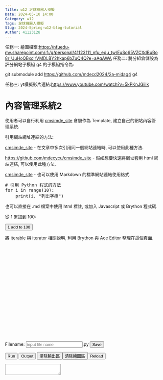 ```yaml
---
Title: w12 足球機器人模擬
Date: 2024-05-10 14:00
Category: w12
Tags: 足球機器人模擬
Slug: 2024-Spring-w12-blog-tutorial
Author: 41123128
---
```


任務一:
繪圖檔案:https://nfuedu-my.sharepoint.com/:f:/g/personal/41123111_nfu_edu_tw/EuSo65VZCXdBuBo8r_UuHoQBxcIrVMDLBY2hkap6bZuQ4Q?e=aAqAWA
任務二:
將分組倉儲設為評分網站子模組 g4 的子模組指令為:

git submodule add https://github.com/mdecd2024/2a-midag4 g4

任務三:
yt模擬影片連結:https://www.youtube.com/watch?v=5kPKnJGiilk


<!-- PELICAN_END_SUMMARY -->

# 內容管理系統2
使用者可以自行利用 [cmsimde_site] 倉儲作為 Template, 建立自己的網站內容管理系統.

[cmsimde_site]: https://github.com/mdecycu/cmsimde_site

引用網站網址連結的方法:

[cmsimde_site] - 在文章中多次引用同一個網站連結時, 可以使用此種方法.

<https://github.com/mdecycu/cmsimde_site> - 假如想要快速將網址套用 html 網站連結, 可以使用此種方法.

[cmsimde_site](https://github.com/mdecycu/cmsimde_site) - 也可以使用 Markdown 的標準網站連結使用格式.

<pre class="brush: python">
# 引用 Python 程式的方法
for i in range(10):
    print(i, "列出字串")
</pre>

也可以直接在 .md 檔案中使用 html 標註, 或加入 Javascript 或 Brython 程式碼.

<p>從 1 累加到 100:</p>
<p><button id="add1to100">1 add to 100</button></p>
<p>將 iterable 與 iterator <a href="https://home.gamer.com.tw/creationDetail.php?sn=4337438">相關說明</a>, 利用 Brython 與 Ace Editor 整理在這個頁面.</p>
<!-- 導入 brython 程式庫 -->
<p>
<script src="./../cmsimde/static/brython.js"></script>
<script src="./../cmsimde/static/brython_stdlib.js"></script>
</p>
<!-- 啟動 Brython -->
<p>
<script>
window.onload=function(){
brython({debug:1, pythonpath:['./../cmsimde/static/','./../downloads/py/']});
}
</script>
</p>
<p><!-- 導入 FileSaver 與 filereader --></p>
<p>
<script src="./../cmsimde/static/ace/FileSaver.min.js" type="text/javascript"></script>
<script src="./../cmsimde/static/ace/filereader.js" type="text/javascript"></script>
</p>
<p><!-- 導入 ace --></p>
<p>
<script src="./../cmsimde/static/ace/ace.js" type="text/javascript"></script>
<script src="./../cmsimde/static/ace/ext-language_tools.js" type="text/javascript"></script>
<script src="./../cmsimde/static/ace/mode-python3.js" type="text/javascript"></script>
<script src="./../cmsimde/static/ace/snippets/python.js" type="text/javascript"></script>
</p>
<p><!-- 導入 gearUtils-0.9.js Cango 齒輪繪圖程式庫 -->
<script src="./../cmsimde/static/Cango-24v03-min.js"></script>
<script src="./../cmsimde/static/gearUtils-09.js"></script>
<script src="./../cmsimde/static/SVGpathUtils-6v03-min.js"></script>
<script src="./../cmsimde/static/sylvester.js"></script>
<script src="./../cmsimde/static/PrairieDraw.js"></script>
</p>
<p><!-- 請注意, 這裡使用 Javascript 將 localStorage["kw_py_src1"] 中存在近端瀏覽器的程式碼, 由使用者決定存檔名稱--></p>
<p>
<script type="text/javascript">
function doSave(storage_id, filename){
    var blob = new Blob([localStorage[storage_id]], {type: "text/plain;charset=utf-8"});
    filename = document.getElementById(filename).value
    saveAs(blob, filename+".py");
}
</script>
</p>
<p>
<script type="text/python3">
from browser import document as doc
import ace
# 清除畫布
def clear_bd1(ev):
    bd = doc["brython_div1"]
    bd.clear()
Ace1 = ace.Editor(editor_id="kw_editor1", console_id="kw_console1", container_id="kw__container1", storage_id="kw_py_src1" )
# 從 gist 取出程式碼後, 放入 editor 作為 default 程式
def run1():
    # 利用 get 取下 src 變數值
    try:
        url = doc.query["src"]
    except:
        url = "https://gist.githubusercontent.com/mdecourse/0229a8a017091476a79700b8a190f185/raw/c3a6deaf717f8f2739a4b1392a5ab10936e9693a/from_1_add_to_10_1.py"
    prog = open(url).read()

    # 將程式載入編輯區
    Ace1.editor.setValue(prog)
    Ace1.editor.scrollToRow(0)
    Ace1.editor.gotoLine(0)
    # 直接執行程式
    #ns = {'__name__':'__main__'}
    #exec(prog, ns)
    # 按下 run 按鈕
    Ace1.run()

# 執行程式, 顯示輸出結果與清除輸出結果及對應按鈕綁定
doc['kw_run1'].bind('click', Ace1.run)
doc['kw_show_console1'].bind('click', Ace1.show_console)
doc['kw_clear_console1'].bind('click', Ace1.clear_console)
doc['clear_bd1'].bind('click', clear_bd1)
# 呼叫函式執行
run1()
</script>
</p>
<p><!-- add 1 to 100 開始 -->
<script type="text/python3">
from browser import document as doc
import ace

# 清除畫布
def clear_bd1(ev):
    bd = doc["brython_div1"]
    bd.clear()

# 利用 ace 中的 Editor 建立 Ace2 物件, 其中的輸入變數分別對應到頁面中的編輯區物件
Ace2 = ace.Editor(editor_id="kw_editor1", console_id="kw_console1", container_id="kw__container1", storage_id="kw_py_src1" )

add1to100_url = "https://gist.githubusercontent.com/mdecourse/0229a8a017091476a79700b8a190f185/raw/c48e37714f055c3a0027cbfef59e442a6ef659b9/from_1_add_to_100_1.py"

# 從 gist 取得程式碼
add_src = open(add1to100_url).read()
def add(ev):
    Ace2.editor.setValue(add_src)
    Ace2.editor.scrollToRow(0)
    Ace2.editor.gotoLine(0)
    Ace2.run()

# id 為 "add1to100" 的按鈕點按時, 執行 add 方法
doc["add1to100"].bind('click', add)
</script>
</p>
<p><!-- add 1 to 100 結束--></p>
<!-- editor1 開始 -->
<p><!-- 用來顯示程式碼的 editor 區域 --></p>
<div id="kw_editor1" style="width: 600px; height: 300px;"></div>
<p><!-- 以下的表單與按鈕與前面的 Javascript doSave 函式以及 FileSaver.min.js 互相配合 --></p>
<p><!-- 存擋表單開始 --></p>
<form><label>Filename: <input id="kw_filename" placeholder="input file name" type="text"/>.py</label> <input onclick="doSave('kw_py_src1', 'kw_filename1');" type="submit" value="Save"/></form>
<p><!-- 存擋表單結束 --></p>
<p></p>
<p><!-- 執行與清除按鈕開始 --></p>
<p><button id="kw_run1">Run</button> <button id="kw_show_console1">Output</button> <button id="kw_clear_console1">清除輸出區</button><button id="clear_bd1">清除繪圖區</button><button onclick="window.location.reload()">Reload</button></p>
<p><!-- 執行與清除按鈕結束 --></p>
<p></p>
<p><!-- 程式執行 ouput 區 --></p>
<div style="width: 100%; height: 100%;"><textarea autocomplete="off" id="kw_console1"></textarea></div>
<p><!-- Brython 程式執行的結果, 都以 brython_div1 作為切入位置 --></p>
<div id="brython_div1"></div>
<!-- editor1 結束 --><hr/><!-- ########################################## -->
<p>從 1 累加到 100 part2:</p>
<p><button id="add1to100part2">1 add to 100</button><button id="cango_three_gears">cango_three_gears</button><button id="bsnake">BSnake</button><button id="aitetris">AI Tetris</button><button id="threejsblock">Rotating Block</button></p>
<p><!-- 請注意, 這裡使用 Javascript 將 localStorage["kw_py_src2"] 中存在近端瀏覽器的程式碼, 由使用者決定存檔名稱--></p>
<p>
<script type="text/python3">
from browser import document as doc
import ace
# 清除畫布
def clear_bd2(ev):
    bd = doc["brython_div2"]
    bd.clear()
Ace3 = ace.Editor(editor_id="kw_editor2", console_id="kw_console2", container_id="kw__container2", storage_id="kw_py_src2" )
# 從 gist 取出程式碼後, 放入 editor 作為 default 程式
def run2():
    # 利用 get 取下 src 變數值
    try:
        url = doc.query["src2"]
    except:
        url = "https://gist.githubusercontent.com/mdecourse/0229a8a017091476a79700b8a190f185/raw/c3a6deaf717f8f2739a4b1392a5ab10936e9693a/from_1_add_to_10_1.py"
    prog = open(url).read()

    # 將程式載入編輯區
    Ace3.editor.setValue(prog)
    Ace3.editor.scrollToRow(0)
    Ace3.editor.gotoLine(0)
    # 直接執行程式
    #ns = {'__name__':'__main__'}
    #exec(prog, ns)
    # 按下 run 按鈕
    Ace3.run()

# 執行程式, 顯示輸出結果與清除輸出結果及對應按鈕綁定
doc['kw_run2'].bind('click', Ace3.run)
doc['kw_show_console2'].bind('click', Ace3.show_console)
doc['kw_clear_console2'].bind('click', Ace3.clear_console)
doc['clear_bd2'].bind('click', clear_bd2)
# 呼叫函式執行
run2()
</script>
</p>
<p><!-- add 1 to 100 part2 開始 -->
<script type="text/python3">
from browser import document as doc
import ace

# 清除畫布
def clear_bd2(ev):
    bd = doc["brython_div2"]
    bd.clear()

# 利用 ace 中的 Editor 建立 Ace2 物件, 其中的輸入變數分別對應到頁面中的編輯區物件
Ace4 = ace.Editor(editor_id="kw_editor2", console_id="kw_console2", container_id="kw__container2", storage_id="kw_py_src2" )

# 透過 Ace4 以類別建立一個通用的 button2, 可以在多個案例中將 gist 程導入編輯區

class button2:
    def __init__(self, url):
        self.url = url

    # 記得加入 event 輸入變數
    def do(self,ev):
        Ace4.editor.setValue(open(self.url).read())
        Ace4.editor.scrollToRow(0)
        Ace4.editor.gotoLine(0)
        Ace4.run()

add1to100_url = "https://gist.githubusercontent.com/mdecourse/0229a8a017091476a79700b8a190f185/raw/c48e37714f055c3a0027cbfef59e442a6ef659b9/from_1_add_to_100_1.py"

# 從 gist 取得程式碼
add_src = open(add1to100_url).read()
def add2(ev):
    Ace4.editor.setValue(add_src)
    Ace4.editor.scrollToRow(0)
    Ace4.editor.gotoLine(0)
    Ace4.run()

# id 為 "add1to100part2" 的按鈕點按時, 執行 add 方法
doc["add1to100part2"].bind('click', add2)
# 以下為運用 button2 class 的通用 gist 程式導入區
################################## cango_three_gears start
cango_three_gears_url = "https://gist.githubusercontent.com/mdecycu/d9082d678096bd58378d6afe2c7fa05d/raw/f7a85d737d6723d5e34c526d5daee990ed92c32b/cango_three_gears_brython_div2.py"
cango_three_gears = button2(cango_three_gears_url)
doc["cango_three_gears"].bind("click", cango_three_gears.do)
################################## cango_three_gears end
################################## bsnake start
bsnake_url = "https://gist.githubusercontent.com/mdecycu/d9082d678096bd58378d6afe2c7fa05d/raw/f7a85d737d6723d5e34c526d5daee990ed92c32b/kmol_snakey.py"
bsnake = button2(bsnake_url)
doc["bsnake"].bind("click", bsnake.do)
################################## bsnake end
################################## aitetris start
aitetris_url = "https://gist.githubusercontent.com/mdecycu/d9082d678096bd58378d6afe2c7fa05d/raw/f7a85d737d6723d5e34c526d5daee990ed92c32b/pygame_to_brython_tetris_ai.py"
aitetris = button2(aitetris_url)
doc["aitetris"].bind("click", aitetris.do)
################################## aitetris end
################################## threejsblock start
threejsblock_url = "https://gist.githubusercontent.com/mdecycu/2c6323eff49b496d1bafd210f3ec9707/raw/df37802f9e8a386b6424f7945af622b1cd0a9ca5/threejs_rotating_block.py"
threejsblock = button2(threejsblock_url)
doc["threejsblock"].bind("click", threejsblock.do)
################################## threejsblock end
</script>
</p>
<p><!-- add 1 to 100 part2 結束--></p>
<!-- editor2 開始 -->
<p><!-- 用來顯示程式碼的 editor 區域 --></p>
<div id="kw_editor2" style="width: 600px; height: 300px;"></div>
<p><!-- 以下的表單與按鈕與前面的 Javascript doSave 函式以及 FileSaver.min.js 互相配合 --></p>
<p><!-- 存擋表單開始 --></p>
<form><label>Filename: <input id="kw_filename2" placeholder="input file name" type="text"/>.py</label> <input onclick="doSave('kw_py_src2', 'kw_filename2');" type="submit" value="Save"/></form>
<p><!-- 存擋表單結束 --></p>
<p></p>
<p><!-- 執行與清除按鈕開始 --></p>
<p><button id="kw_run2">Run</button> <button id="kw_show_console2">Output</button> <button id="kw_clear_console2">清除輸出區</button><button id="clear_bd2">清除繪圖區</button><button onclick="window.location.reload()">Reload</button></p>
<p><!-- 執行與清除按鈕結束 --></p>
<p></p>
<p><!-- 程式執行 ouput 區 --></p>
<div style="width: 100%; height: 100%;"><textarea autocomplete="off" id="kw_console2"></textarea></div>
<p><!-- Brython 程式執行的結果, 都以 brython_div1 作為切入位置 --></p>
<div id="brython_div2"></div>
<!-- editor2 結束 --><hr/>
<p>
<script src="https://unpkg.com/three@0.144.0/build/three.js" type="text/javascript"></script>
